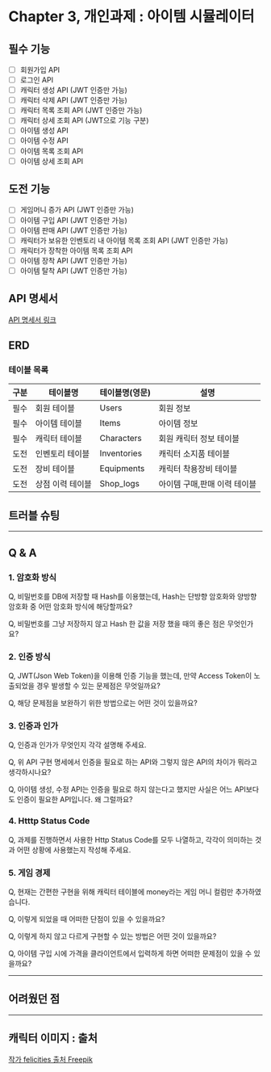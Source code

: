 # Chapter 3, 개인과제 : 아이템 시뮬레이터

## 필수 기능

- [ ] 회원가입 API
- [ ] 로그인 API
- [ ] 캐릭터 생성 API (JWT 인증만 가능)
- [ ] 캐릭터 삭제 API (JWT 인증만 가능)
- [ ] 캐릭터 목록 조회 API (JWT 인증만 가능)
- [ ] 캐릭터 상세 조회 API (JWT으로 기능 구분)
- [ ] 아이템 생성 API
- [ ] 아이템 수정 API
- [ ] 아이템 목록 조회 API
- [ ] 아이템 상세 조회 API

## 도전 기능

- [ ] 게임머니 증가 API (JWT 인증만 가능)
- [ ] 아이템 구입 API (JWT 인증만 가능)
- [ ] 아이템 판매 API (JWT 인증만 가능)
- [ ] 캐릭터가 보유한 인벤토리 내 아이템 목록 조회 API (JWT 인증만 가능)
- [ ] 캐릭터가 장착한 아이템 목록 조회 API
- [ ] 아이템 장착 API (JWT 인증만 가능)
- [ ] 아이템 탈착 API (JWT 인증만 가능)

## API 명세서

[API 명세서 링크 ](https://dev-bong92.notion.site/3758f20ae7f04e3993743a97092442c4?v=13d7c277ee8c4f7c8a534e684a4e161b)

## ERD

### 테이블 목록

| 구분 | 테이블명         | 테이블명(영문) | 설명                         |
| ---- | ---------------- | -------------- | ---------------------------- |
| 필수 | 회원 테이블      | Users          | 회원 정보                    |
| 필수 | 아이템 테이블    | Items          | 아이템 정보                  |
| 필수 | 캐릭터 테이블    | Characters     | 회원 캐릭터 정보 테이블      |
| 도전 | 인벤토리 테이블  | Inventories    | 캐릭터 소지품 테이블         |
| 도전 | 장비 테이블      | Equipments     | 캐릭터 착용장비 테이블       |
| 도전 | 상점 이력 테이블 | Shop_logs      | 아이템 구매,판매 이력 테이블 |

## 트러블 슈팅

---

## Q & A

### 1. 암호화 방식

Q, 비밀번호를 DB에 저장할 때 Hash를 이용했는데, Hash는 단방향 암호화와 양방향 암호화 중 어떤 암호화 방식에 해당할까요?

Q, 비밀번호를 그냥 저장하지 않고 Hash 한 값을 저장 했을 때의 좋은 점은 무엇인가요?

### 2. 인증 방식

Q, JWT(Json Web Token)을 이용해 인증 기능을 했는데, 만약 Access Token이 노출되었을 경우 발생할 수 있는 문제점은 무엇일까요?

Q, 해당 문제점을 보완하기 위한 방법으로는 어떤 것이 있을까요?

### 3. 인증과 인가

Q, 인증과 인가가 무엇인지 각각 설명해 주세요.

Q, 위 API 구현 명세에서 인증을 필요로 하는 API와 그렇지 않은 API의 차이가 뭐라고 생각하시나요?

Q, 아이템 생성, 수정 API는 인증을 필요로 하지 않는다고 했지만 사실은 어느 API보다도 인증이 필요한 API입니다. 왜 그럴까요?

### 4. Htttp Status Code

Q, 과제를 진행하면서 사용한 Http Status Code를 모두 나열하고, 각각이 의미하는 것과 어떤 상황에 사용했는지 작성해 주세요.

### 5. 게임 경제

Q, 현재는 간편한 구현을 위해 캐릭터 테이블에 money라는 게임 머니 컬럼만 추가하였습니다.

Q, 이렇게 되었을 때 어떠한 단점이 있을 수 있을까요?

Q, 이렇게 하지 않고 다르게 구현할 수 있는 방법은 어떤 것이 있을까요?

Q, 아이템 구입 시에 가격을 클라이언트에서 입력하게 하면 어떠한 문제점이 있을 수 있을까요?

---

## 어려웠던 점

---

## 캐릭터 이미지 : 출처

<a href="https://kr.freepik.com/free-vector/hand-drawn-clip-art-people-office-worker-character_23374868.htm#fromView=keyword&page=1&position=3&uuid=adca9d95-7f05-4a0b-8bd7-ea072d02a20b">작가 felicities 출처 Freepik</a>
